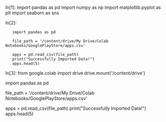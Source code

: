 In[1]: import pandas as pd
       import numpy as np
       import matplotlib.pyplot as plt
       import seaborn as sns

In[2]: 

       import pandas as pd

       file_path = '/content/drive/My Drive/Colab Notebooks/GooglePlayStore/apps.csv'

       apps = pd.read_csv(file_path)
       print("Successfully Imported Data!")
       apps.head(5)
In[3]: from google.colab import drive
drive.mount('/content/drive')

import pandas as pd

file_path = '/content/drive/My Drive/Colab Notebooks/GooglePlayStore/apps.csv'

apps = pd.read_csv(file_path)
print("Successfully Imported Data!")
apps.head(5)
